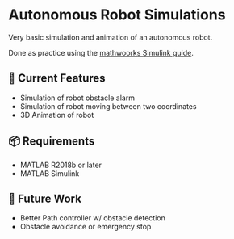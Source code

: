 # Autonomous Robot Simulations
Very basic simulation and animation of an autonomous robot.

Done as practice using the [mathwoorks Simulink guide](https://de.mathworks.com/help/simulink/gs/system-definition-and-layout.html). 

## 🔧 Current Features
- Simulation of robot obstacle alarm
- Simulation of robot moving between two coordinates
- 3D Animation of robot

## 📦 Requirements
- MATLAB R2018b or later
- MATLAB Simulink

## 🚧 Future Work
- Better Path controller w/ obstacle detection
- Obstacle avoidance or emergency stop